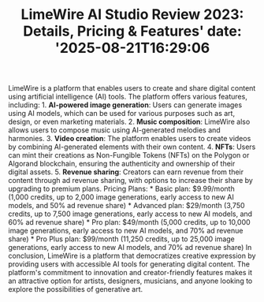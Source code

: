 ﻿---
title: "LimeWire AI Studio Review 2023: Details, Pricing & Features'
date: '2025-08-21T16:29:06"
category: "Markets"
summary: ""
slug: "limewire ai studio review 2023 details pricing  features"
source_urls:
  - "https://techncruncher.blogspot.com/2023/12/limewire-ai-studio-review-2023-details.html"
seo:
  title: "LimeWire AI Studio Review 2023: Details, Pricing & Features | Hash n Hedge'
  description: '"
  keywords: ["news", "markets", "brief"]
---
LimeWire is a platform that enables users to create and share digital content using artificial intelligence (AI) tools. The platform offers various features, including:  1.  **AI-powered image generation**: Users can generate images using AI models, which can be used for various purposes such as art, design, or even marketing materials. 2.  **Music composition**: LimeWire also allows users to compose music using AI-generated melodies and harmonies. 3.  **Video creation**: The platform enables users to create videos by combining AI-generated elements with their own content. 4.  **NFTs**: Users can mint their creations as Non-Fungible Tokens (NFTs) on the Polygon or Algorand blockchain, ensuring the authenticity and ownership of their digital assets. 5.  **Revenue sharing**: Creators can earn revenue from their content through ad revenue sharing, with options to increase their share by upgrading to premium plans.  Pricing Plans:  *   Basic plan: $9.99/month (1,000 credits, up to 2,000 image generations, early access to new AI models, and 50% ad revenue share) *   Advanced plan: $29/month (3,750 credits, up to 7,500 image generations, early access to new AI models, and 60% ad revenue share) *   Pro plan: $49/month (5,000 credits, up to 10,000 image generations, early access to new AI models, and 70% ad revenue share) *   Pro Plus plan: $99/month (11,250 credits, up to 25,000 image generations, early access to new AI models, and 70% ad revenue share)  In conclusion, LimeWire is a platform that democratizes creative expression by providing users with accessible AI tools for generating digital content. The platform's commitment to innovation and creator-friendly features makes it an attractive option for artists, designers, musicians, and anyone looking to explore the possibilities of generative art. 
